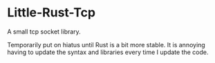 # Little-Rust-Tcp
A small tcp socket library.

Temporarily put on hiatus until Rust is a bit more stable.  It is annoying having to update the syntax and libraries every time I update the code.
